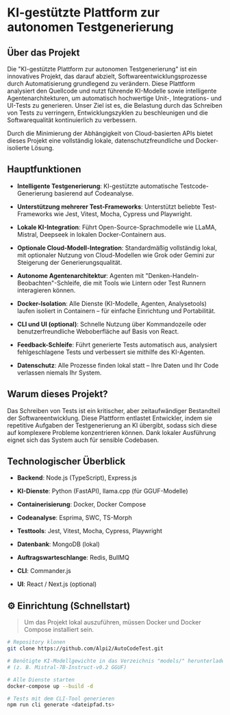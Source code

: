 # KI-gestützte Plattform zur autonomen Testgenerierung

## Über das Projekt

Die "KI-gestützte Plattform zur autonomen Testgenerierung" ist ein innovatives Projekt, das darauf abzielt, Softwareentwicklungsprozesse durch Automatisierung grundlegend zu verändern. Diese Plattform analysiert den Quellcode und nutzt führende KI-Modelle sowie intelligente Agentenarchitekturen, um automatisch hochwertige Unit-, Integrations- und UI-Tests zu generieren. Unser Ziel ist es, die Belastung durch das Schreiben von Tests zu verringern, Entwicklungszyklen zu beschleunigen und die Softwarequalität kontinuierlich zu verbessern.

Durch die Minimierung der Abhängigkeit von Cloud-basierten APIs bietet dieses Projekt eine vollständig lokale, datenschutzfreundliche und Docker-isolierte Lösung.

## Hauptfunktionen

- **Intelligente Testgenerierung**: KI-gestützte automatische Testcode-Generierung basierend auf Codeanalyse.

- **Unterstützung mehrerer Test-Frameworks**: Unterstützt beliebte Test-Frameworks wie Jest, Vitest, Mocha, Cypress und Playwright.

- **Lokale KI-Integration**: Führt Open-Source-Sprachmodelle wie LLaMA, Mistral, Deepseek in lokalen Docker-Containern aus.

- **Optionale Cloud-Modell-Integration**: Standardmäßig vollständig lokal, mit optionaler Nutzung von Cloud-Modellen wie Grok oder Gemini zur Steigerung der Generierungsqualität.

- **Autonome Agentenarchitektur**: Agenten mit "Denken-Handeln-Beobachten"-Schleife, die mit Tools wie Lintern oder Test Runnern interagieren können.

- **Docker-Isolation**: Alle Dienste (KI-Modelle, Agenten, Analysetools) laufen isoliert in Containern – für einfache Einrichtung und Portabilität.

- **CLI und UI (optional)**: Schnelle Nutzung über Kommandozeile oder benutzerfreundliche Weboberfläche auf Basis von React.

- **Feedback-Schleife**: Führt generierte Tests automatisch aus, analysiert fehlgeschlagene Tests und verbessert sie mithilfe des KI-Agenten.

- **Datenschutz**: Alle Prozesse finden lokal statt – Ihre Daten und Ihr Code verlassen niemals Ihr System.

## Warum dieses Projekt?

Das Schreiben von Tests ist ein kritischer, aber zeitaufwändiger Bestandteil der Softwareentwicklung. Diese Plattform entlastet Entwickler, indem sie repetitive Aufgaben der Testgenerierung an KI übergibt, sodass sich diese auf komplexere Probleme konzentrieren können. Dank lokaler Ausführung eignet sich das System auch für sensible Codebasen.

## Technologischer Überblick

- **Backend**: Node.js (TypeScript), Express.js

- **KI-Dienste**: Python (FastAPI), llama.cpp (für GGUF-Modelle)

- **Containerisierung**: Docker, Docker Compose

- **Codeanalyse**: Esprima, SWC, TS-Morph

- **Testtools**: Jest, Vitest, Mocha, Cypress, Playwright

- **Datenbank**: MongoDB (lokal)

- **Auftragswarteschlange**: Redis, BullMQ

- **CLI**: Commander.js

- **UI**: React / Next.js (optional)

## ⚙️ Einrichtung (Schnellstart)

> Um das Projekt lokal auszuführen, müssen Docker und Docker Compose installiert sein.

```bash
# Repository klonen
git clone https://github.com/Alpi2/AutoCodeTest.git

# Benötigte KI-Modellgewichte in das Verzeichnis "models/" herunterladen
# (z. B. Mistral-7B-Instruct-v0.2 GGUF)

# Alle Dienste starten
docker-compose up --build -d

# Tests mit dem CLI-Tool generieren
npm run cli generate <dateipfad.ts>


```
